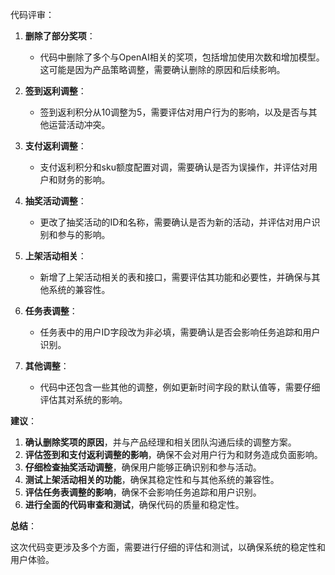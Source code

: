 代码评审：

1. **删除了部分奖项**：
   - 代码中删除了多个与OpenAI相关的奖项，包括增加使用次数和增加模型。这可能是因为产品策略调整，需要确认删除的原因和后续影响。

2. **签到返利调整**：
   - 签到返利积分从10调整为5，需要评估对用户行为的影响，以及是否与其他运营活动冲突。

3. **支付返利调整**：
   - 支付返利积分和sku额度配置对调，需要确认是否为误操作，并评估对用户和财务的影响。

4. **抽奖活动调整**：
   - 更改了抽奖活动的ID和名称，需要确认是否为新的活动，并评估对用户识别和参与的影响。

5. **上架活动相关**：
   - 新增了上架活动相关的表和接口，需要评估其功能和必要性，并确保与其他系统的兼容性。

6. **任务表调整**：
   - 任务表中的用户ID字段改为非必填，需要确认是否会影响任务追踪和用户识别。

7. **其他调整**：
   - 代码中还包含一些其他的调整，例如更新时间字段的默认值等，需要仔细评估其对系统的影响。

**建议**：

1. **确认删除奖项的原因**，并与产品经理和相关团队沟通后续的调整方案。
2. **评估签到和支付返利调整的影响**，确保不会对用户行为和财务造成负面影响。
3. **仔细检查抽奖活动调整**，确保用户能够正确识别和参与活动。
4. **测试上架活动相关的功能**，确保其稳定性和与其他系统的兼容性。
5. **评估任务表调整的影响**，确保不会影响任务追踪和用户识别。
6. **进行全面的代码审查和测试**，确保代码的质量和稳定性。

**总结**：

这次代码变更涉及多个方面，需要进行仔细的评估和测试，以确保系统的稳定性和用户体验。